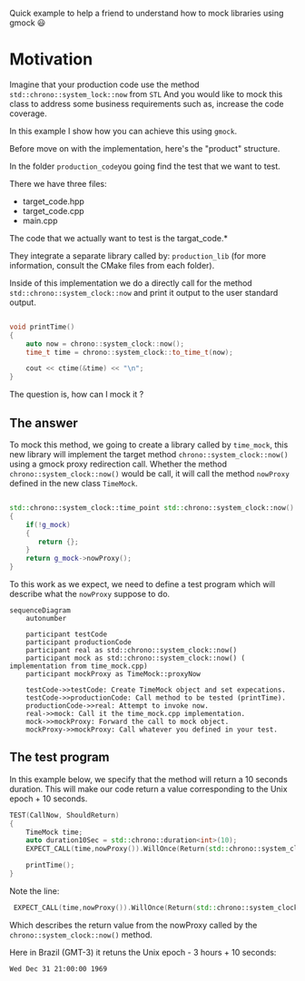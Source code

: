 Quick example to help a friend to understand how to mock libraries using gmock 😃

# Motivation

Imagine that your production code use the method `std::chrono::system_lock::now` from `STL`
And you would like to mock this class to address some business requirements such as, increase the code coverage.

In this example I show how you can achieve this using `gmock`.

Before move on with the implementation, here's the "product" structure.

In the folder `production_code`you going find the test that we want to test.

There we have three files:

- target_code.hpp
- target_code.cpp
- main.cpp

The code that we actually want to test is the targat_code.*

They integrate a separate library called by: `production_lib` (for more information, consult the CMake files from each folder).

Inside of this implementation we do a directly call for the method `std::chrono::system_clock::now` and print it output to the user standard output.

```cpp

void printTime()
{
    auto now = chrono::system_clock::now();
    time_t time = chrono::system_clock::to_time_t(now);

    cout << ctime(&time) << "\n";
}
```

The question is, how can I mock it ?

## The answer

To mock this method, we going to create a library called by `time_mock`, this new library will implement the target method `chrono::system_clock::now()` using a gmock proxy redirection call. Whether the method  `chrono::system_clock::now()` would be call, it will call the method `nowProxy` defined in the new class `TimeMock`.

```cpp

std::chrono::system_clock::time_point std::chrono::system_clock::now() noexcept
{
    if(!g_mock)
    {
       return {};
    }
    return g_mock->nowProxy();
}


```

To this work as we expect, we need to define a test program which will describe what the `nowProxy` suppose to do.

```mermaid
sequenceDiagram
    autonumber

    participant testCode
    participant productionCode
    participant real as std::chrono::system_clock::now()
    participant mock as std::chrono::system_clock::now() ( implementation from time_mock.cpp)
    participant mockProxy as TimeMock::proxyNow
    
    testCode->>testCode: Create TimeMock object and set expecations.
    testCode->>productionCode: Call method to be tested (printTime).
    productionCode->>real: Attempt to invoke now.
    real->>mock: Call it the time_mock.cpp implementation.
    mock->>mockProxy: Forward the call to mock object.
    mockProxy->>mockProxy: Call whatever you defined in your test.

```


## The test program

In this example below, we specify that the method will return a 10 seconds duration. This will make our code return 
a value corresponding to the Unix epoch + 10 seconds.

```cpp
TEST(CallNow, ShouldReturn)
{
    TimeMock time;
    auto duration10Sec = std::chrono::duration<int>(10);
    EXPECT_CALL(time,nowProxy()).WillOnce(Return(std::chrono::system_clock::time_point(duration10Sec)));

    printTime();
}
```

Note the line:

```cpp
 EXPECT_CALL(time,nowProxy()).WillOnce(Return(std::chrono::system_clock::time_point(duration10Sec)));
```

Which describes the return value from the nowProxy called by the `chrono::system_clock::now()` method.

Here in Brazil (GMT-3) it retuns the Unix epoch - 3 hours + 10 seconds:

```
Wed Dec 31 21:00:00 1969
```